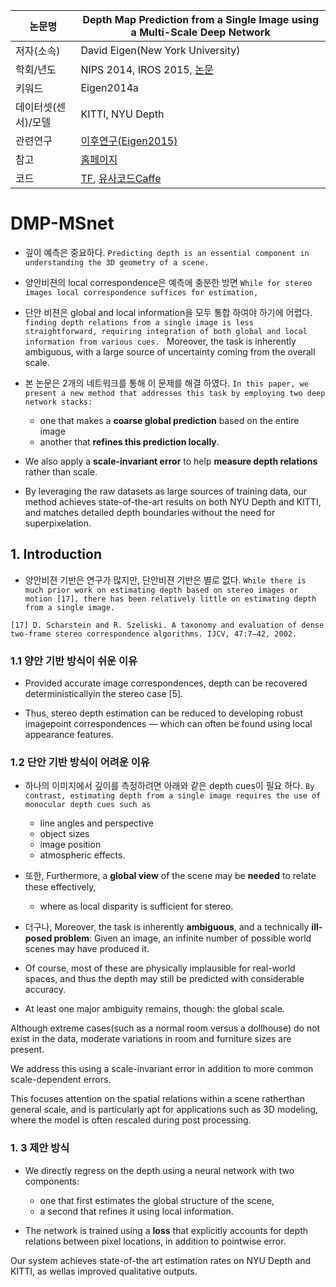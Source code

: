 |논문명 |Depth Map Prediction from a Single Image using a Multi-Scale Deep Network |
| --- | --- |
| 저자\(소속\) | David Eigen\(New York University\) |
| 학회/년도 | NIPS 2014, IROS 2015, [논문](https://arxiv.org/abs/1406.2283) |
| 키워드 | Eigen2014a|
| 데이터셋(센서)/모델 |KITTI, NYU Depth |
| 관련연구| [이후연구(Eigen2015)](http://www.cs.nyu.edu/~deigen/dnl/)|
| 참고 |[홈페이지](https://www.cs.nyu.edu/~deigen/depth/) |
| 코드 |[TF](https://github.com/MasazI/cnn_depth_tensorflow), [유사코드Caffe](https://github.com/ayanc/mdepth) |

# DMP-MSnet

- 깊이 예측은 중요하다. `Predicting depth is an essential component in understanding the 3D geometry of a scene. `

- 양안비젼의 local correspondence은 예측에 충분한 방면 `While for stereo images local correspondence suffices for estimation, `

- 단안 비젼은 global and local information을 모두 통합 하여야 하기에 어렵다. `finding depth relations from a single image is less straightforward, requiring integration of both global and local information from various cues. `
	Moreover, the task is inherently ambiguous, with a large source of uncertainty coming from the overall scale. 

- 본 논문은 2개의 네트워크를 통해 이 문제를 해결 하였다. `In this paper, we present a new method that addresses this task by employing two deep network stacks: `
	- one that makes a **coarse global prediction** based on the entire image
	- another that **refines this prediction locally**. 

- We also apply a **scale-invariant error** to help **measure depth relations** rather than scale. 

- By leveraging the raw datasets as large sources of training data, our method achieves state-of-the-art results on both NYU Depth and KITTI, and matches detailed depth boundaries without the need for superpixelation.

## 1. Introduction

- 양안비젼 기반은 연구가 많지만, 단안비젼 기반은 별로 없다. `While there is much prior work on estimating depth based on stereo images or motion [17], there has been relatively little on estimating depth from a single image. `
```
[17] D. Scharstein and R. Szeliski. A taxonomy and evaluation of dense two-frame stereo correspondence algorithms. IJCV, 47:7–42, 2002.
```

### 1.1 양안 기반 방식이 쉬운 이유 

- Provided accurate image correspondences, depth can be recovered deterministicallyin the stereo case [5]. 

- Thus, stereo depth estimation can be reduced to developing robust imagepoint correspondences — which can often be found using local appearance features. 

### 1.2 단안 기반 방식이 어려운 이유 

- 하나의 이미지에서 깊이를 측정하려면 아래와 같은 depth cues이 필요 하다. `By contrast, estimating depth from a single image requires the use of monocular depth cues such as `
	- line angles and perspective
	- object sizes
	- image position
	- atmospheric effects. 

- 또한, Furthermore, a **global view** of the scene may be **needed** to relate these effectively, 
	- where as local disparity is sufficient for stereo.

- 더구나, Moreover, the task is inherently **ambiguous**, and a technically **ill-posed problem**: Given an image, an infinite number of possible world scenes may have produced it. 

- Of course, most of these are physically implausible for real-world spaces, and thus the depth may still be predicted with considerable accuracy. 

- At least one major ambiguity remains, though: the global scale. 

Although extreme cases(such as a normal room versus a dollhouse) do not exist in the data, moderate variations in room and furniture sizes are present. 

We address this using a scale-invariant error in addition to more common scale-dependent errors. 

This focuses attention on the spatial relations within a scene ratherthan general scale, and is particularly apt for applications such as 3D modeling, where the model is often rescaled during post processing.

### 1. 3 제안 방식 

- We directly regress on the depth using a neural network with two components: 
	- one that first estimates the global structure of the scene, 
	- a second that refines it using local information. 

- The network is trained using a **loss** that explicitly accounts for depth relations between pixel locations, in addition to pointwise error. 

Our system achieves state-of-the art estimation rates on NYU Depth and KITTI, as wellas improved qualitative outputs.


<!--stackedit_data:
eyJoaXN0b3J5IjpbOTgyOTM2OTI5XX0=
-->